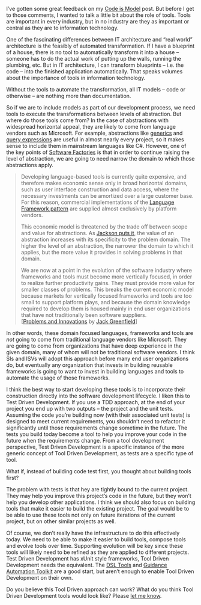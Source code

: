 I’ve gotten some great feedback on my [Code is
Model](http://devhawk.net/2005/10/05/code-is-model/) post. But
before I get to those comments, I wanted to talk a little bit about the
role of tools. Tools are important in every industry, but in no industry
are they as important or central as they are to information technology.

One of the fascinating differences between IT architecture and “real
world” architecture is the feasibly of automated transformation. If I
have a blueprint of a house, there is no tool to automatically transform
it into a house – someone has to do the actual work of putting up the
walls, running the plumbing, etc. But in IT architecture, I can
transform blueprints – i.e. the code – into the finished application
automatically. That speaks volumes about the importance of tools in
information technology.

Without the tools to automate the transformation, all IT models – code
or otherwise – are nothing more than documentation.

So if we are to include models as part of our development process, we
need tools to execute the transformations between levels of abstraction.
But where do those tools come from? In the case of abstractions with
widespread horizontal appeal, they are likely to come from language
vendors such as Microsoft. For example, abstractions like
[generics](http://msdn2.microsoft.com/en-us/library/512aeb7t) and [query
expressions](http://msdn.microsoft.com/netframework/future/linq) are
useful in almost nearly every project, so it makes sense to include them
in mainstream languages like C\#. However, one of the key points of
[Software
Factories](http://lab.msdn.microsoft.com/teamsystem/workshop/sf) is that
in order to continue raising the level of abstraction, we are going to
need narrow the domain to which those abstractions apply.

> Developing language-based tools is currently quite expensive, and
> therefore makes economic sense only in broad horizontal domains, such
> as user interface construction and data access, where the necessary
> investments can be amortized over a large customer base. For this
> reason, commercial implementations of the [Language Framework
> pattern](http://st-www.cs.uiuc.edu/users/droberts/evolve.html) are
> supplied almost exclusively by platform vendors.
>
> This economic model is threatened by the trade off between scope and
> value for abstractions. As [Jackson puts
> it](http://www.aw-bc.com/catalog/academic/product/0,1144,020159627X,00.html),
> the value of an abstraction increases with its specificity to the
> problem domain. The higher the level of an abstraction, the narrower
> the domain to which it applies, but the more value it provides in
> solving problems in that domain.
>
> We are now at a point in the evolution of the software industry where
> frameworks and tools must become more vertically focused, in order to
> realize further productivity gains. They must provide more value for
> smaller classes of problems. This breaks the current economic model
> because markets for vertically focused frameworks and tools are too
> small to support platform plays, and because the domain knowledge
> required to develop them is housed mainly in end user organizations
> that have not traditionally been software suppliers.\
> [[Problems and
> Innovations](http://msdn.microsoft.com/library/en-us/dnbda/html/softwarefactwo.asp)
> by [Jack Greenfield](http://blogs.msdn.com/jackgr)]

In other words, these domain focused languages, frameworks and tools are
*not* going to come from traditional language vendors like Microsoft.
They are going to come from organizations that have deep experience in
the given domain, many of whom will not be traditional software vendors.
I think SIs and ISVs will adopt this approach before many end user
organizations do, but eventually any organization that invests in
building reusable frameworks is going to want to invest in building
languages and tools to automate the usage of those frameworks.

I think the best way to start developing these tools is to incorporate
their construction directly into the software development lifecycle. I
liken this to Test Driven Development. If you use a TDD approach, at the
end of your project you end up with two outputs – the project and the
unit tests. Assuming the code you’re building now (with their associated
unit tests) is designed to meet current requirements, you shouldn’t need
to refactor it significantly until those requirements change sometime in
the future. The tests you build today become a tool to help you improve
your code in the future when the requirements change. From a tool
development perspective, Test Driven Development is a specific instance
of the more generic concept of Tool Driven Development, as tests are a
specific type of tool.

What if, instead of building code test first, you thought about building
tools first?

The problem with tests is that hey are tightly bound to the current
project. They may help you improve this project’s code in the future,
but they won’t help you develop other applications. I think we should
also focus on building tools that make it easier to build the existing
project. The goal would be to be able to use these tools not only on
future iterations of the current project, but on other similar projects
as well. 

Of course, we don’t really have the infrastructure to do this
effectively today. We need to be able to make it easier to build tools,
compose tools and evolve tools over time. Supporting evolution will be
key since these tools will likely need to be refined as they are applied
to different projects. Test Driven Development has xUnit style
frameworks, Tool Driven Development needs the equivalent. The [DSL
Tools](http://lab.msdn.microsoft.com/teamsystem/workshop/dsltools/default.aspx)
and [Guidance Automation
Toolkit](http://lab.msdn.microsoft.com/teamsystem/workshop/gat/default.aspx)
are a good start, but aren’t enough to enable Tool Driven Development on
their own.

Do you believe this Tool Driven approach can work? What do you think
Tool Driven Development tools would look like? Please [let me
know](http://devhawk.net/CommentView,guid,52d0c3b9-65e3-43dd-af6d-54aca306e61f.aspx).
